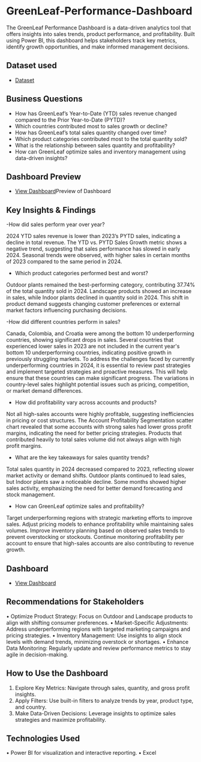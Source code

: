 # GreenLeaf-Performance-Dashboard
The GreenLeaf Performance Dashboard is a data-driven analytics tool that offers insights into sales trends, product performance, and profitability. Built using Power BI, this dashboard helps stakeholders track key metrics, identify growth opportunities, and make informed management decisions.


## Dataset used
- <a href="https://github.com/GeniDT/GreenLeaf-Performance-Dashboard/blob/main/Plant_DTS.xlsx">Dataset</a>


## Business Questions
- How has GreenLeaf’s Year-to-Date (YTD) sales revenue changed compared to the Prior Year-to-Date (PYTD)?
- Which countries contributed most to sales growth or decline?
- How has GreenLeaf’s total sales quantity changed over time?
- Which product categories contributed most to the total quantity sold?
- What is the relationship between sales quantity and profitability?
- How can GreenLeaf optimize sales and inventory management using data-driven insights?

## Dashboard Preview
- <a href="https://github.com/GeniDT/GreenLeaf-Performance-Dashboard/blob/main/Image.png">View Dashboard</a>Preview of Dashboard</a> 


## Key Insights & Findings
-How did sales perform year over year?

2024 YTD sales revenue is lower than 2023’s PYTD sales, indicating a decline in total revenue.
The YTD vs. PYTD Sales Growth metric shows a negative trend, suggesting that sales performance has slowed in early 2024.
Seasonal trends were observed, with higher sales in certain months of 2023 compared to the same period in 2024.

- Which product categories performed best and worst?

Outdoor plants remained the best-performing category, contributing 37.74% of the total quantity sold in 2024.
Landscape products showed an increase in sales, while Indoor plants declined in quantity sold in 2024.
This shift in product demand suggests changing customer preferences or external market factors influencing purchasing decisions.

-How did different countries perform in sales?

Canada, Colombia, and Croatia were among the bottom 10 underperforming countries, showing significant drops in sales.
Several countries that experienced lower sales in 2023 are not included in the 
current year's bottom 10 underperforming countries, indicating positive growth in previously struggling markets. To address the challenges faced by currently underperforming countries in 2024, it is essential to review past strategies and implement targeted strategies and proactive measures. This will help ensure that these countries can make significant progress.
The variations in country-level sales highlight potential issues such as pricing, competition, or market demand differences.

- How did profitability vary across accounts and products?

Not all high-sales accounts were highly profitable, suggesting inefficiencies in pricing or cost structures.
The Account Profitability Segmentation scatter chart revealed that some accounts with strong sales had lower gross profit margins, indicating the need for better pricing strategies.
Products that contributed heavily to total sales volume did not always align with high profit margins.

- What are the key takeaways for sales quantity trends?

Total sales quantity in 2024 decreased compared to 2023, reflecting slower market activity or demand shifts.
Outdoor plants continued to lead sales, but Indoor plants saw a noticeable decline.
Some months showed higher sales activity, emphasizing the need for better demand forecasting and stock management.

- How can GreenLeaf optimize sales and profitability?

Target underperforming regions with strategic marketing efforts to improve sales.
Adjust pricing models to enhance profitability while maintaining sales volumes.
Improve inventory planning based on observed sales trends to prevent overstocking or stockouts.
Continue monitoring profitability per account to ensure that high-sales accounts are also contributing to revenue growth.


## Dashboard
- <a href="https://github.com/GeniDT/GreenLeaf-Performance-Dashboard/blob/main/Performaance%20Dashboard.pbix">View Dashboard</a>

## Recommendations for Stakeholders
•	Optimize Product Strategy: Focus on Outdoor and Landscape products to align with shifting consumer preferences.
•	Market-Specific Adjustments: Address underperforming regions with targeted marketing campaigns and pricing strategies.
•	Inventory Management: Use insights to align stock levels with demand trends, minimizing overstock or shortages.
•	Enhance Data Monitoring: Regularly update and review performance metrics to stay agile in decision-making.

## How to Use the Dashboard
1.	Explore Key Metrics: Navigate through sales, quantity, and gross profit insights.
2.	Apply Filters: Use built-in filters to analyze trends by year, product type, and country.
3.	Make Data-Driven Decisions: Leverage insights to optimize sales strategies and maximize profitability.
   
## Technologies Used
•	Power BI for visualization and interactive reporting.
•	Excel
